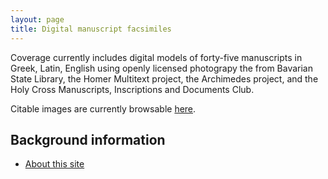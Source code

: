 ```yaml
---
layout: page
title: Digital manuscript facsimiles
---
```


Coverage currently includes digital models of forty-five manuscripts in Greek, Latin, English using openly licensed photograpy the from Bavarian State Library, the Homer Multitext project, the Archimedes project, and the Holy Cross Manuscripts, Inscriptions and Documents Club.

Citable images are currently browsable [here](http://beta.hpcc.uh.edu/tomcat/mss/photos).


## Background information ##


- [About this site](about) 


